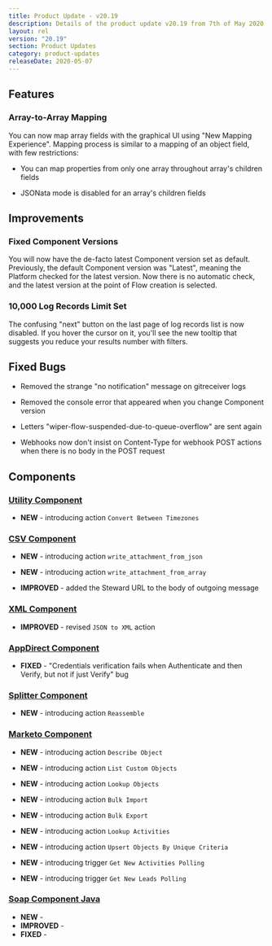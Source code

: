 ```yaml
---
title: Product Update - v20.19
description: Details of the product update v20.19 from 7th of May 2020.
layout: rel
version: "20.19"
section: Product Updates
category: product-updates
releaseDate: 2020-05-07
---
```


## Features

### Array-to-Array Mapping
You can now map array fields with the graphical UI using "New Mapping Experience". Mapping process is similar to a mapping of an object field, with few restrictions:

- You can map properties from only one array throughout array's children fields

- JSONata mode is disabled for an array's children fields



## Improvements

### Fixed Component Versions
You will now have the de-facto latest Component version set as default. Previously, the default Component version was "Latest", meaning the Platform checked for the latest version. Now there is no automatic check, and the latest version at the point of Flow creation is selected.   

### 10,000 Log Records Limit Set
The confusing "next" button on the last page of log records list is now disabled. If you hover the cursor on it, you'll see the new tooltip that suggests you reduce your results number with filters.



## Fixed Bugs

* Removed the strange "no notification" message on gitreceiver logs

* Removed the console error that appeared when you change Component version

* Letters "wiper-flow-suspended-due-to-queue-overflow" are sent again

* Webhooks now don't insist on Content-Type for webhook POST actions when there is no body in the POST request


## Components

### [Utility Component](/components/address/)

*   **NEW** - introducing action `Convert Between Timezones`


### [CSV Component](/components/csv-component/)

*   **NEW** - introducing action `write_attachment_from_json`

*   **NEW** - introducing action `write_attachment_from_array`

*   **IMPROVED** - added the Steward URL to the body of outgoing message

### [XML Component](/components/xml-component/)

*   **IMPROVED** - revised `JSON to XML` action   

### [AppDirect Component](/components/appdirect-component/)

*   **FIXED** - "Credentials verification fails when Authenticate and then Verify, but not if just Verify" bug

### [Splitter Component](/components/splitter-component/)

*   **NEW** - introducing action `Reassemble`

### [Marketo Component](/components/marketo-component/)

*   **NEW** - introducing action `Describe Object`

*   **NEW** - introducing action `List Custom Objects`

*   **NEW** - introducing action `Lookup Objects`

*   **NEW** - introducing action `Bulk Import`

*   **NEW** - introducing action `Bulk Export`

*   **NEW** - introducing action `Lookup Activities`

*   **NEW** - introducing action `Upsert Objects By Unique Criteria`

*   **NEW** - introducing trigger `Get New Activities Polling`

*   **NEW** - introducing trigger `Get New Leads Polling`

### [Soap Component Java](/components/soap-component-java/)

*   **NEW** -
*   **IMPROVED** -
*   **FIXED** -
